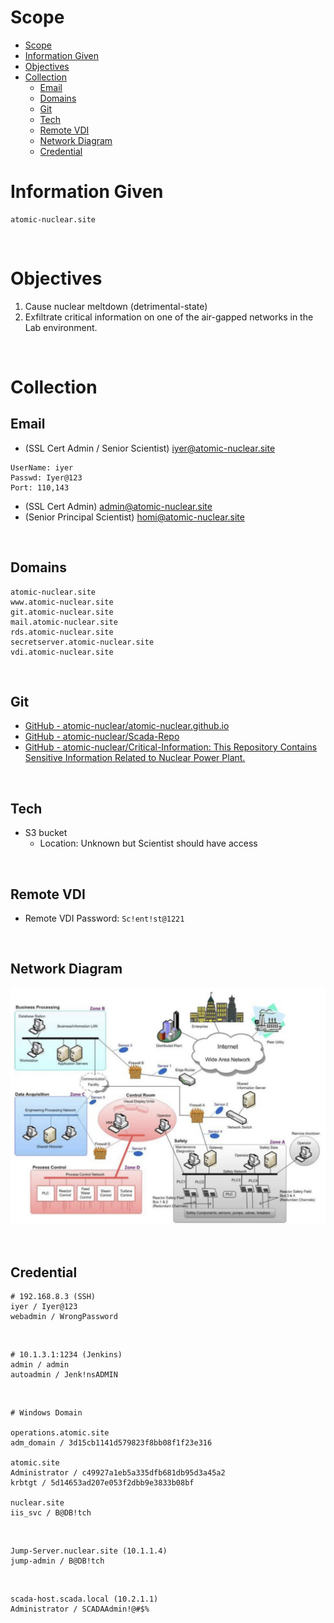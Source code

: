 # Scope

- [Scope](#scope)
- [Information Given](#information-given)
- [Objectives](#objectives)
- [Collection](#collection)
  - [Email](#email)
  - [Domains](#domains)
  - [Git](#git)
  - [Tech](#tech)
  - [Remote VDI](#remote-vdi)
  - [Network Diagram](#network-diagram)
  - [Credential](#credential)

# Information Given
```
atomic-nuclear.site
```

<br/>

# Objectives
1. Cause nuclear meltdown (detrimental-state)
2. Exfiltrate critical information on one of the air-gapped networks in the Lab environment.

<br/>

# Collection

## Email
* (SSL Cert Admin / Senior Scientist)
iyer@atomic-nuclear.site

```
UserName: iyer
Passwd: Iyer@123
Port: 110,143
```

* (SSL Cert Admin)
admin@atomic-nuclear.site
* (Senior Principal Scientist)
homi@atomic-nuclear.site

<br/>

## Domains

```
atomic-nuclear.site
www.atomic-nuclear.site
git.atomic-nuclear.site
mail.atomic-nuclear.site
rds.atomic-nuclear.site
secretserver.atomic-nuclear.site
vdi.atomic-nuclear.site
```

<br/>

## Git
- [GitHub - atomic-nuclear/atomic-nuclear.github.io](https://github.com/atomic-nuclear/atomic-nuclear.github.io)
- [GitHub - atomic-nuclear/Scada-Repo](https://github.com/atomic-nuclear/Scada-Repo)
- [GitHub - atomic-nuclear/Critical-Information: This Repository Contains Sensitive Information Related to Nuclear Power Plant.](https://github.com/atomic-nuclear/Critical-Information)

<br/>

## Tech
* S3 bucket
  * Location: Unknown but Scientist should have access

<br/>

## Remote VDI
- Remote VDI Password:  `Sc!ent!st@1221`

<br/>

## Network Diagram
![picture 1](images/6b97ece5b0b5dac8cda58670220847b8abcbeb82e79a1131d08f72278ea7e5ab.png)  

<br/>

## Credential

```
# 192.168.8.3 (SSH)
iyer / Iyer@123
webadmin / WrongPassword
```

<br/>

```
# 10.1.3.1:1234 (Jenkins)
admin / admin
autoadmin / Jenk!nsADMIN
```

<br/>

```
# Windows Domain

operations.atomic.site
adm_domain / 3d15cb1141d579823f8bb08f1f23e316

atomic.site
Administrator / c49927a1eb5a335dfb681db95d3a45a2  
krbtgt / 5d14653ad207e053f2dbb9e3833b08bf

nuclear.site
iis_svc / B@DB!tch
```

<br/>

```
Jump-Server.nuclear.site (10.1.1.4)
jump-admin / B@DB!tch
```

<br/>

```
scada-host.scada.local (10.2.1.1)
Administrator / SCADAAdmin!@#$%
```